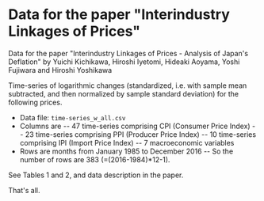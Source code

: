 # Data for the paper "Interindustry Linkages of Prices"

Data for the paper "Interindustry Linkages of Prices - Analysis of Japan's Deflation" by Yuichi Kichikawa, Hiroshi Iyetomi, Hideaki Aoyama, Yoshi Fujiwara and Hiroshi Yoshikawa

Time-series of logarithmic changes (standardized, i.e. with sample mean subtracted, and then normalized by sample standard deviation) for the following prices.

- Data file: `time-series_w_all.csv`
- Columns are
-- 47 time-series comprising CPI (Consumer Price Index)
-- 23 time-series comprising PPI (Producer Price Index)
-- 10 time-series comprising IPI (Import Price Index)
-- 7 macroeconomic variables
- Rows are months from January 1985 to December 2016
-- So the number of rows are 383 (=(2016-1984)*12-1).

See Tables 1 and 2, and data description in the paper.

That's all.
